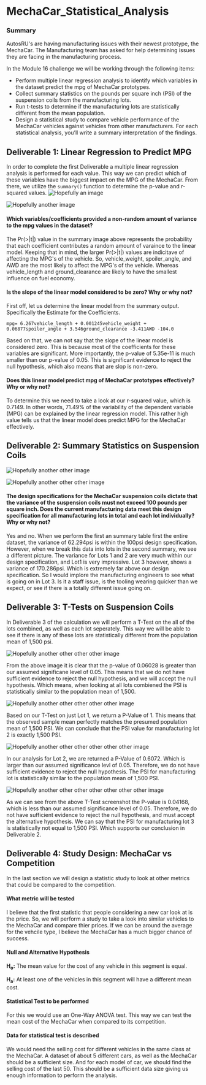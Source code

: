 # MechaCar_Statistical_Analysis
### Summary
AutosRU's are having manufacturing issues with their newest prototype, the MechaCar. The Manufacturing team has asked for help determining issues they are facing in the manufacturing process. 

In the Module 16 challenge we will be working through the following items:
* Perform multiple linear regression analysis to identify which variables in the dataset predict the mpg of MechaCar prototypes.
* Collect summary statistics on the pounds per square inch (PSI) of the suspension coils from the manufacturing lots.
* Run t-tests to determine if the manufacturing lots are statistically different from the mean population.
* Design a statistical study to compare vehicle performance of the MechaCar vehicles against vehicles from other manufacturers. For each statistical analysis, you’ll write a summary interpretation of the findings.

## Deliverable 1: Linear Regression to Predict MPG
In order to complete the first Deliverable a multiple linear regression analysis is performed for each value. This way we can predict which of these variables have the biggest impact on the MPG of the MechaCar. From there, we utilize the <code>summary()</code> function to determine the p-value and r-squared values.
![Hopefully an image](https://github.com/jkehm/MechaCar_Statistical_Analysis/blob/main/images/linear%20regression%20deliv%201.png)

![Hopefully another image](https://github.com/jkehm/MechaCar_Statistical_Analysis/blob/main/images/summary%20deliv%201.png)

#### Which variables/coefficients provided a non-random amount of variance to the mpg values in the dataset?
The Pr(>|t|) value in the summary image above represents the probability that each coefficient contributes a random amount of varaince to the linear model. Keeping that in mind, the larger Pr(>|t|) values are indicitave of affecting the MPG's of the vehicle. So, vehicle_weight, spoiler_angle, and AWD are the most likely to affect the MPG's of the vehicle. Whereas vehicle_length and ground_clearance are likely to have the smallest influence on fuel economy.
####  Is the slope of the linear model considered to be zero? Why or why not?
First off, let us determine the linear model from the summary output. Specifically the Estimate for the Coefficients.

<code>mpg= 6.267vehicle_length + 0.001245vehicle_weight + 0.06877spoiler_angle + 3.546ground_clearance -3.411AWD -104.0 </code>

Based on that, we can not say that the slope of the linear model is considered zero. This is because most of the coefficients for these variables are significant. More importantly, the p-value of 5.35e-11 is much smaller than our p-value of 0.05. This is significant evidence to reject the null hypothesis, which also means that are slop is non-zero. 
####  Does this linear model predict mpg of MechaCar prototypes effectively? Why or why not?
To determine this we need to take a look at our r-squared value, which is 0.7149. In other words, 71.49% of the variability of the dependent variable (MPG) can be explained by the linear regression model. This rather high value tells us that the linear model does predict MPG for the MechaCar effectively.

## Deliverable 2: Summary Statistics on Suspension Coils
![Hopefully another other image](https://github.com/jkehm/MechaCar_Statistical_Analysis/blob/main/images/total_summary_deliv_2.png)

![Hopefully another other other image](https://github.com/jkehm/MechaCar_Statistical_Analysis/blob/main/images/lot_summary_deliv_2.png)

#### The design specifications for the MechaCar suspension coils dictate that the variance of the suspension coils must not exceed 100 pounds per square inch. Does the current manufacturing data meet this design specification for all manufacturing lots in total and each lot individually? Why or why not?
Yes and no. When we perform the first an summary table first the entire dataset, the variance of 62.294psi is within the 100psi design specification. However, when we break this data into lots in the second summary, we see a different picture. The variance for Lots 1 and 2 are very much within our design specification, and Lot1 is very impressive. Lot 3 however, shows a variance of 170.286psi. Which is extremely far above our design specification. So I would implore the manufacturing engineers to see what is going on in Lot 3. Is it a staff issue, is the tooling wearing quicker than we expect, or see if there is a totally different issue going on. 

## Deliverable 3: T-Tests on Suspension Coils
In Deliverable 3 of the calculation we will perform a T-Test on the all of the lots combined, as well as each lot seperately. This way we will be able to see if there is any of these lots are statistically different from the population mean of 1,500 psi. 

![Hopefully another other other other image](https://github.com/jkehm/MechaCar_Statistical_Analysis/blob/main/images/one_sample_t-test_deliv_3.png)

From the above image it is clear that the p-value of 0.06028 is greater than our assumed significane level of 0.05. This means that we do not have sufficient evidence to reject the null hypothesis, and we will accept the null hypothesis. Which means, when looking at all lots combiened the PSI is statistically similar to the population mean of 1,500. 

![Hopefully another other other other other image](https://github.com/jkehm/MechaCar_Statistical_Analysis/blob/main/images/lot_1_t-test_deliv_3.png)

Based on our T-Test on just Lot 1, we return a P-Value of 1. This means that the observed sample mean perfectly matches the presumed population mean of 1,500 PSI. We can conclude that the PSI value for manufacturing lot 2 is exactly 1,500 PSI. 

![Hopefully another other other other other other image](https://github.com/jkehm/MechaCar_Statistical_Analysis/blob/main/images/lot_2_t-test_deliv_3.png)

In our analysis for Lot 2, we are returned a P-Value of 0.6072. Which is larger than our assumed significance levl of 0.05. Therefore, we do not have sufficient evidence to reject the null hypothesis. The PSI for manufacturing lot is statistically similar to the population mean of 1,500 PSI.

![Hopefully another other other other other other other image](https://github.com/jkehm/MechaCar_Statistical_Analysis/blob/main/images/lot_3_t-test_deliv_3.png)

As we can see from the above T-Test screenshot the P-value is 0.04168, which is less than our assumed significance level of 0.05. Therefore, we do not have sufficient evidence to reject the null hypothesis, and must accept the alternative hypothesis. We can say that the PSI for manufacturing lot 3 is statistically not equal to 1,500 PSI. Which supports our conclusion in Deliverable 2. 

## Deliverable 4: Study Design: MechaCar vs Competition

In the last section we will design a statistic study to look at other metrics that could be compared to the competition. 

#### What metric will be tested
I believe that the first statistic that people considering a new car look at is the price. So, we will perform a study to take a look into similar vehicles to the MechaCar and compare thier prices. If we can be around the average for the vehcile type, I believe the MechaCar has a much bigger chance of success.
#### Null and Alternative Hypothesis
**H<sub>o</sub>:** The mean value for the cost of any vehicle in this segment is equal.

**H<sub>a</sub>:** At least one of the vehicles in this segment will have a different mean cost. 
#### Statistical Test to be performed
For this we would use an One-Way ANOVA test. This way we can test the mean cost of the MechaCar when compared to its competition. 
#### Data for statistical test is described
We would need the selling cost for different vehicles in the same class at the MechaCar. A dataset of about 5 different cars, as well as the MechaCar should be a sufficient size. And for each model of car, we should find the selling cost of the last 50. This should be a sufficient data size giving us enough information to perform the analysis. 
